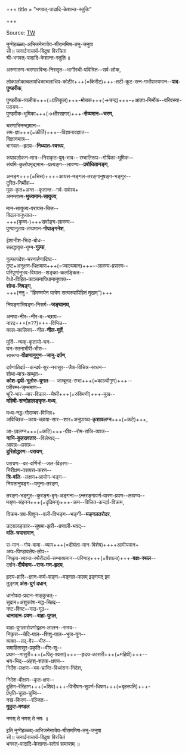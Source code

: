 +++
title = "भगवत्-पादादि-केशान्त-स्तुतिः"

+++

Source: [TW](https://archive.org/download/shrI-vaiShNava-kAvyAni/bhagavat-pAdAdi-keshAnta-laxmI-stutiH_stotra_rAmAnujAcharitAdarshaH_bhaja-yatirAja-stotram.pdf)

नुग्गॆहळ्ळ्य्-अभिजनेनात्रेय-श्रीराममिश्र-तनु-जनुषा  
सॊ॥ जनार्दनाचार्य-विदुषा विरचिता  
श्री-भगवत्-पादादि-केशान्त-स्तुतिः॥

अरुणारुण-चरणारविन्द-निस्सृत--भागीरथी-पवित्रित--सर्व-लोक,

लोकालोकाचलावधिकाचलाधिप-कोटीर+++(=किरीट)+++-तटी-कूट-रत्न-गर्भोपास्यमान--**पाद-पुण्डरीक**,  

पुण्डरीक-व्यलीक+++(=प्रतिकूल)+++-मोचक+++(→चन्द्र)+++-+आतप-निर्मोक--वरिवस्या-परायण--  
पुण्डरीक-भूमिका+++(→क्षीरसागर)+++-**सेव्यमान--चरण**,  

चरणाभिनन्द्यमान--  
सम-ज्ञा+++(=कीर्ति)+++--विज्ञानावज्ञात--  
विज्ञानमात्र--  
भागवत--हृदय--**निध्यात-स्वरूप**,  

रूपावलोकन-मात्र--निराकृत-पुम्-भाव--
रम्भातिरूप--गोपिका-भूमिक--  
संयमि-कुलोपमृद्यमान--प्रत्यङ्ग--लावण्य--**प्रबोधितानङ्ग**,

अनङ्ग+++(=चित्त)++++आयत्त-मङ्गल-तरङ्गानुषङ्ग-भङ्गुर--  
दुरित-निर्मोक--  
मूक-कृत+अन्त--कृतान्त--गर्व-सर्वस्व+  
अनन्तात्म-**भुज्यमान-सायुज्य**,

मान-सायुज्य-परायत्त-चित्त--  
विदलनानुध्यात--  
+++(कृष्ण-)+++सर्वाङ्ग-लावण्य--  
पुण्यानुताप-तप्यमान-**गोपाङ्गनेश**,  

ईशानीश-भिदा-बोध--  
सन्नद्धावृत्त-युग्म-**गुल्फ**, 

गुल्फापदेश-चरणार्हणादिष्ट--  
दृष्ट+अनुक्षण-धिक्षमाण+++(=ज्वाल्यमान)+++--लावण्य-प्रसरण--  
परिपूर्णानुभव-विघात--शङ्का-कलङ्कित--  
वेधो-विहित-काञ्चनापिधानानुषक्त--  
**शोभा-निषङ्ग**,  
+++(ननु - "हिरण्मयेन पात्रेण सत्यस्यापिहितं मुखम्")+++

निषङ्गाभिषङ्ग-निसर्ग--**जङ्घानघ**,

अनघा-नीर--नीर-द--च्छाय--  
नारद+++(=??)+++-विभिन्न--  
काल-कालिका--नील-**नील-मूर्ते**,

मूर्ति--न्यक्-कृतायो-घन--  
घन-स्तनाभीरी-भीरु--  
सारूप्य-**वीक्षणानुगुण--जानु-दर्पण**,

दर्पणातिदर्प--कन्दर्प-सुर-नरासुर--जैत्र-विचित्र-साधन--  
शोभा-मात्र-सम्भृत--  
**कोश-द्वयी-भूतोरु-युगल**---
जाम्बूनद-रम्भा+++(=काञ्चीगुण)+++--  
परीरम्भ-जृम्भमाण--  
भूरि-भार--मार-विकार--भैष्मी+++(=रुक्मिणी)+++-मुख--  
**महिषी-सन्दोहालङ्कृत-मध्य**, 

मध्य-नद्ध-गौराम्बर-विभिन्न+  
अविच्छिन्न--काय-च्छाया-सार--शार+अनुपाख्य-**कृशावलग्न**+++(=कटे)+++,

आ-ऽवलग्न+++(=कटि)+++-ग्रीव--रोम-राजि-व्याज--  
**नाभि-कुहरावतार**--विलेष्यद्--  
आपन्न--प्रसन्न--  
**दुरितोद्धरण--परायण**, 

परायण--वर-वर्णिनी--जल-विहरण--  
निरीक्षण-परायत्त-करण--  
**त्रि-वलि**--लक्षण+आयोग-भङ्ग--  
नियतानुषङ्ग--यमुना-तरङ्ग,

तरङ्ग-भङ्गुर--कुरङ्ग-दृग्-अङ्गना--ऽन्तरङ्गावर्ण-वारण-प्रवण--लावण्य--  
मसृण-संहनन+++(=दृढिमन्)+++-क्रम--विजित-कन्दर्प-विक्रम,

विक्रम-त्रय-पिशुन--वली-विभङ्ग--भङ्गी--**मङ्गलतरोदर**,

उदरालङ्कार--सुषमा-झरी--प्रणाली-भवद्--  
**वलि-त्रयासमान**,

स-मान--गोप-वामा--व्याम+++(=दीर्घता-मान-विशेष)++++आमीयमान+  
अयः-पिण्डावलेप-लोप--  
निष्कृप-स्वान्त-स्थैरौदार्य-सम्भाव्यमान--परिणाह+++(=वैशाल्य)+++-**वक्षः-स्थल**--  
दर्शन-**दीर्यमाण--राज-गण-हृदय**,

हृदय-हारि--ज्ञान-कर्म-सङ्ग--मङ्गल-फलम् इङ्गयद् इव  
तुङ्गम् **अंस-युगं दधान**,

धानोपदा-प्रदान-सङ्कुचत्--  
सुदाम+अंशुकांश-नद्ध-च्छिद्र--  
नष्ट-शिष्ट--गाढ-गूढ--  
**धानादान-प्रवण--बाहा-युगल**,

बाहा-युगलारोपणोद्वहन-लालन--समय--  
निकृत्त--चेदि-पाल--शिशु-पाल--भुज-युग--  
व्यक्त--तद्-वैर--भीरु--  
समाहितासुर-प्रकृति--वीर-सू--  
प्रथम--मासुरी+++(=पितृ-श्वसा)+++--हृदय-कासरी+++(=महिषी)+++--  
भय-भिद्--अंहश्-शतक-क्षपण--  
निर्देश-लक्षण--भव-भ्रान्ति-विध्वंसन-निदेश,  

निदेश-वीक्षण--कृत-क्षण--  
द्रुहिण-रेरिहाण+++(=शिव)+++-विभीषण-सुपर्ण-धिषण+++(=बृहस्पति)+++-  
प्रभृति-चूडा-चुम्बि--  
नख-किरण--रञ्जित--  
**मुकुट-मण्डल**  

नमस् ते नमस् ते नमः ॥

इति नुग्गॆहळ्ळ्य्-अभिजनेनात्रेय-श्रीराममिश्र-तनु-जनुषा  
सॊ॥ जनार्दनाचार्य-विदुषा विरचितं  
भगवत्-पादादि-केशान्त-स्तोत्रं समाप्तम् ॥